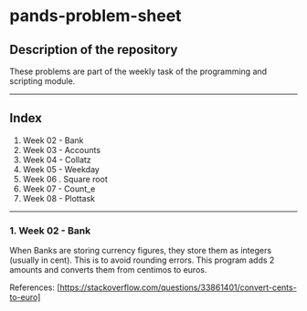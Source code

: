 # pands-problem-sheet

## Description of the repository
These problems are part of the weekly task of the programming and scripting module.
___

## Index

1. Week 02 - Bank
2. Week 03 - Accounts
3. Week 04 - Collatz
4. Week 05 - Weekday
5. Week 06 . Square root
6. Week 07 - Count_e
7. Week 08 - Plottask
___

### 1. Week 02 - Bank

When Banks are storing currency figures, they store them as integers (usually in cent). 
This is to avoid rounding errors. 
This program adds 2 amounts and converts them from centimos to euros.

References: 
[https://stackoverflow.com/questions/33861401/convert-cents-to-euro]




